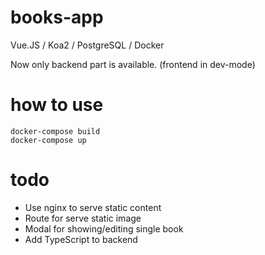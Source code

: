 # books-app
Vue.JS / Koa2 / PostgreSQL / Docker

Now only backend part is available. (frontend in dev-mode)
# how to use
```
docker-compose build
docker-compose up
```
# todo
* Use nginx to serve static content
* Route for serve static image
* Modal for showing/editing single book
* Add TypeScript to backend